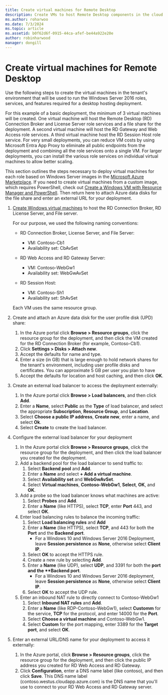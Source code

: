 ```yaml
---
title: Create virtual machines for Remote Desktop
description: Create VMs to host Remote Desktop components in the cloud.
ms.author: roharwoo
ms.date: 7/3/2024
ms.topic: article
ms.assetid: b0f62d6f-0915-44ca-afef-be44a922e20e
author: robinharwood
manager: dongill
---
```


# Create virtual machines for Remote Desktop

Use the following steps to create the virtual machines in the tenant's environment that will be used to run the Windows Server 2016 roles, services, and features required for a desktop hosting deployment.

For this example of a basic deployment, the minimum of 3 virtual machines will be created. One virtual machine will host the Remote Desktop (RD) Connection Broker and License Server role services and a file share for the deployment. A second virtual machine will host the RD Gateway and Web Access role services.  A third virtual machine host the RD Session Host role service. For very small deployments, you can reduce VM costs by using Microsoft Entra App Proxy to eliminate all public endpoints from the deployment and combining all the role services onto a single VM. For larger deployments, you can install the various role services on individual virtual machines to allow better scaling.

This section outlines the steps necessary to deploy virtual machines for each role based on Windows Server images in the [Microsoft Azure Marketplace](https://azure.microsoft.com/marketplace/). If you need to create virtual machines from a custom image, which requires PowerShell, check out [Create a Windows VM with Resource Manager and PowerShell](/azure/virtual-machines/windows/quick-create-powershell). Then return here to attach Azure data disks for the file share and enter an external URL for your deployment.

1. [Create Windows virtual machines](/azure/virtual-machines/windows/quick-create-portal) to host the RD Connection Broker, RD License Server, and File server.

   For our purpose, we used the following naming conventions:
   - RD Connection Broker, License Server, and File Server:
       - VM: Contoso-Cb1
       - Availability set: CbAvSet
   - RD Web Access and RD Gateway Server:
       - VM: Contoso-WebGw1
       - Availability set: WebGwAvSet

   - RD Session Host:
       - VM: Contoso-Sh1
       - Availability set: ShAvSet

   Each VM uses the same resource group.
2. Create and attach an Azure data disk for the user profile disk (UPD) share:
   1.  In the Azure portal click **Browse > Resource groups**, click the resource group for the deployment, and then click the VM created for the RD Connection Broker (for example, Contoso-Cb1).
   2.  Click **Settings > Disks > Attach new**.
   3.  Accept the defaults for name and type.
   4.  Enter a size (in GB) that is large enough to hold network shares for the tenant's environment, including user profile disks and certificates. You can approximate 5 GB per user you plan to have
   5.  Accept the defaults for location and host caching, and then click **OK**.
3. Create an external load balancer to access the deployment externally:
   1. In the Azure portal click **Browse > Load balancers**, and then click **Add**.
   2. Enter a **Name**, select **Public** as the **Type** of load balancer, and select the appropriate **Subscription**, **Resource Group**, and **Location**.
   3. Select **Choose a public IP address**, **Create new**, enter a name, and select **Ok**.
   4. Select **Create** to create the load balancer.
4. Configure the external load balancer for your deployment
   1. In the Azure portal click **Browse > Resource groups**, click the resource group for the deployment, and then click the load balancer you created for the deployment.
   2. Add a backend pool for the load balancer to send traffic to:
       1. Select **Backend pool** and **Add**.
       2. Enter a **Name** and select **\+ Add a virtual machine**.
       3. Select **Availability set** and **WebGwAvSet**.
       4. Select **Virtual machines**, **Contoso-WebGw1**, **Select**, **OK**, and **OK**.
   3. Add a probe so the load balancer knows what machines are active:
       1. Select **Probes** and **Add**.
       2. Enter a **Name** (like HTTPS), select **TCP**, enter **Port** 443, and select **OK**.
   4. Enter load balancing rules to balance the incoming traffic:
      1. Select **Load balancing rules** and **Add**
      2. Enter a **Name** (like HTTPS), select **TCP**, and 443 for both the **Port** and the **Backend port**.
          - For a Windows 10 and Windows Server 2016 Deployment, leave **Session persistence** as **None**, otherwise select **Client IP**.
      3. Select **OK** to accept the HTTPS rule.
      4. Create a new rule by selecting **Add**.
      5. Enter a **Name** (like UDP), select **UDP**, and 3391 for both the <strong>port and the **Backend port</strong>.
          - For a Windows 10 and Windows Server 2016 deployment, leave **Session persistence** as **None**, otherwise select **Client IP**.
      6. Select **OK** to accept the UDP rule.
   5. Enter an inbound NAT rule to directly connect to Contoso-WebGw1
       1. Select **Inbound NAT rules** and **Add**.
       2. Enter a **Name** (like RDP-Contoso-WebGw1), select **Customm** for the service, **TCP** for the protocol, and enter 14000 for the **Port**.
       3. Select **Choose a virtual machine** and Contoso-WebGw1.
       4. Select **Custom** for the port mapping, enter 3389 for the **Target port**, and select **OK**.
5. Enter an external URL/DNS name for your deployment to access it externally:
   1.  In the Azure portal, click **Browse > Resource groups**, click the resource group for the deployment, and then click the public IP address you created for RD Web Access and RD Gateway.
   2.  Click **Configuration**, enter a DNS name label (like contoso), and then click **Save**. This DNS name label (contoso.westus.cloudapp.azure.com) is the DNS name that you'll use to connect to your RD Web Access and RD Gateway server.
